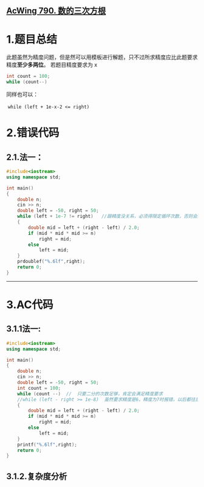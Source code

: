 ## [AcWing 790. 数的三次方根](https://www.acwing.com/problem/content/792/)



# 1.题目总结

此题虽然为精度问题，但是然可以用模板进行解题，只不过所求精度应比此题要求精度**至少多两位**。 若题目精度要求为 x

```C++
int count = 100;
while (count--)
```

同样也可以：

​	`while (left + 1e-x-2 <= right)`



# 2.错误代码

## 2.1.法一：

```C++
#include<iostream>
using namespace std;

int main()
{
    double n;
    cin >> n;
    double left = -50, right = 50;
    while (left + 1e-7 != right)   //跟精度没关系，必须得限定循环次数，否则会超时。根据int类型数据为 2^32 -1, 循环可以进行100即可
    {
        double mid = left + (right - left) / 2.0;
        if (mid * mid * mid >= n)
            right = mid;
        else
            left = mid;
    }
    prdoublef("%.6lf",right);
    return 0;
}
```



******************

# 3.AC代码

## 3.1.1法一:

```C++
#include<iostream>
using namespace std;

int main()
{
    double n;
    cin >> n;
    double left = -50, right = 50;
    int count = 100;
    while (count --)  //  只要二分的次数足够，肯定会满足精度要求
    //while (left - right >= 1e-8)  虽然要求精度是6，精度为7时报错，以后都往后多保存两位
    {
        double mid = left + (right - left) / 2.0;
        if (mid * mid * mid >= n)
            right = mid;
        else
            left = mid;
    }
    printf("%.6lf",right);
    return 0;
}
```

## 3.1.2.复杂度分析



